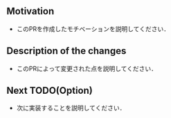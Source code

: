 ## Motivation
- このPRを作成したモチベーションを説明してください．

## Description of the changes
- このPRによって変更された点を説明してください．

## Next TODO(Option)
- 次に実装することを説明してください．
